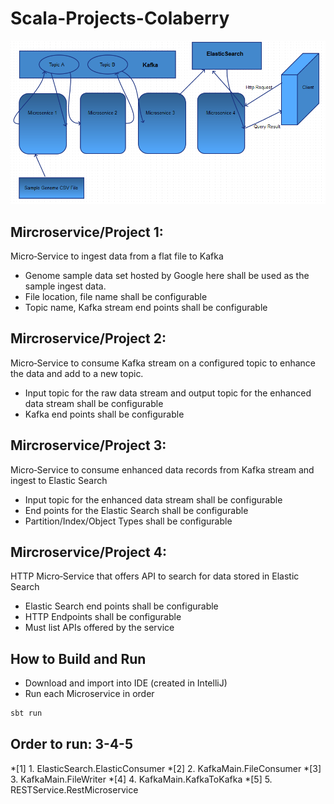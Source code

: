 # Scala-Projects-Colaberry

![High Level Architecture](./Scala-Project-Wire.PNG "High Level Architecture")

## Mircroservice/Project 1:

Micro‐Service to ingest data from a flat file to Kafka
 * Genome sample data set hosted by Google here shall be used as the sample ingest data.
 * File location, file name shall be configurable
 * Topic name, Kafka stream end points shall be configurable


## Mircroservice/Project 2: 

Micro‐Service to consume Kafka stream on a configured topic to enhance the
data and add to a new topic.
 * Input topic for the raw data stream and output topic for the enhanced data stream shall be configurable
 * Kafka end points shall be configurable


## Mircroservice/Project 3: 

Micro‐Service to consume enhanced data records from Kafka stream and ingest
to Elastic Search
 * Input topic for the enhanced data stream shall be configurable
 * End points for the Elastic Search shall be configurable
 * Partition/Index/Object Types shall be configurable


## Mircroservice/Project 4:

HTTP Micro‐Service that offers API to search for data stored in Elastic Search
 * Elastic Search end points shall be configurable
 * HTTP Endpoints shall be configurable
 * Must list APIs offered by the service

## How to Build and Run
 * Download and import into IDE (created in IntelliJ)
 * Run each Microservice in order
 ```scala
 sbt run
 ```
 ## Order to run: 3-4-5
 *[1] 1. ElasticSearch.ElasticConsumer
 *[2] 2. KafkaMain.FileConsumer
 *[3] 3. KafkaMain.FileWriter
 *[4] 4. KafkaMain.KafkaToKafka
 *[5] 5. RESTService.RestMicroservice

